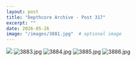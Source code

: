 ```yaml
---
layout: post
title: "Depthcore Archive - Post 317"
excerpt: ""
date: 2026-05-26
image: "/images/3881.jpg"  # optional image
---
```


<img src="/images/3881.jpg">
<img src="/images/3883.jpg" alt="3883.jpg"/>
<img src="/images/3884.jpg" alt="3884.jpg"/>
<img src="/images/3885.jpg" alt="3885.jpg"/>
<img src="/images/3886.jpg" alt="3886.jpg"/>

